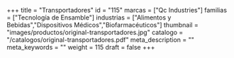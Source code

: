 +++
title = "Transportadores"
id = "115"
marcas = ["Qc Industries"]
familias = ["Tecnología de Ensamble"]
industrias = ["Alimentos y Bebidas","Dispositivos Médicos","Biofarmacéuticos"]
thumbnail = "images/productos/original-transportadores.jpg"
catalogo = "/catalogos/original-transportadores.pdf"
meta_description = ""
meta_keywords = ""
weight = 115
draft = false
+++
